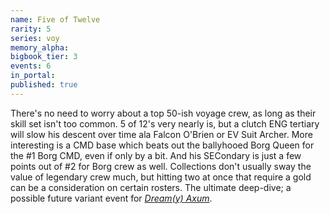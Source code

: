 ```yaml
---
name: Five of Twelve
rarity: 5
series: voy
memory_alpha:
bigbook_tier: 3
events: 6
in_portal:
published: true
---
```


There's no need to worry about a top 50-ish voyage crew, as long as their skill set isn't too common. 5 of 12's very nearly is, but a clutch ENG tertiary will slow his descent over time ala Falcon O'Brien or EV Suit Archer. More interesting is a CMD base which beats out the ballyhooed Borg Queen for the #1 Borg CMD, even if only by a bit. And his SECondary is just a few points out of #2 for Borg crew as well. Collections don't usually sway the value of legendary crew much, but hitting two at once that require a gold can be a consideration on certain rosters. The ultimate deep-dive; a possible future variant event for [_Dream(y) Axum_](https://memory-alpha.fandom.com/wiki/Axum).

